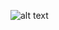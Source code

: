 ![alt text](https://github.com/systemvaz/AgileWebProject-UWA/blob/master/database/db_schema3.PNG?raw=true)
